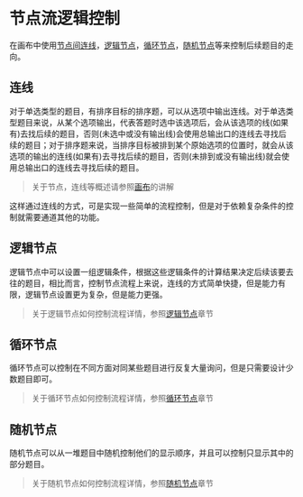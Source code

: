 # 节点流逻辑控制

在画布中使用[节点间连线](../layout/canvas.md#连线)，[逻辑节点](../nodes/logic.md)，[循环节点](../nodes/loop.md)，[随机节点](../nodes/random.md)等来控制后续题目的走向。

## 连线
对于单选类型的题目，有排序目标的排序题，可以从选项中输出连线。对于单选类型题目来说，从某个选项输出，代表答题时选中该选项后，会从该选项的线(如果有)去找后续的题目，否则(未选中或没有输出线)会使用总输出口的连线去寻找后续的题目；对于排序题来说，当排序目标被排到某个原始选项的位置时，就会从该选项的输出的连线(如果有)去寻找后续的题目，否则(未排到或没有输出线)就会使用总输出口的连线去寻找后续的题目。

> 关于节点，连线等概述请参照[画布](../layout/canvas.md)的讲解

这样通过连线的方式，可是实现一些简单的流程控制，但是对于依赖复杂条件的控制就需要通道其他的功能。

## 逻辑节点
逻辑节点中可以设置一组逻辑条件，根据这些逻辑条件的计算结果决定后续该要去往的题目，相比而言，控制节点流程上来说，连线的方式简单快捷，但是能力有限，逻辑节点设置更为复杂，但是能力更强。

> 关于逻辑节点如何控制流程详情，参照[逻辑节点](../nodes/logic.md)章节

## 循环节点
循环节点可以控制在不同方面对同某些题目进行反复大量询问，但是只需要设计少数题目即可。
> 关于循环节点如何控制流程详情，参照[循环节点](../nodes/loop.md)章节

## 随机节点
随机节点可以从一堆题目中随机控制他们的显示顺序，并且可以控制只显示其中的部分题目。
> 关于随机节点如何控制流程详情，参照[随机节点](../nodes/random.md)章节